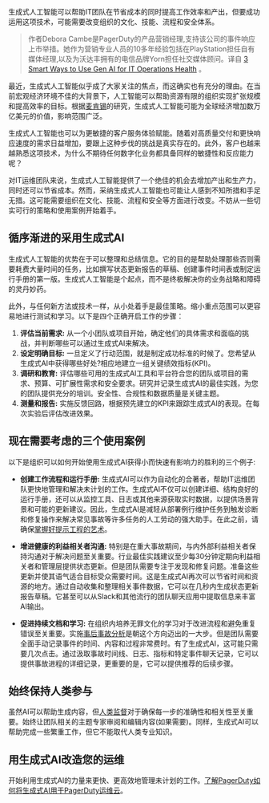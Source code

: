 <!-- 
# 运用生成式AI来提升IT运维的三个方法
https://cdn.thenewstack.io/media/2023/11/a95b57e4-genai-operations-1024x684.jpg
 -->

生成式人工智能可以帮助IT团队在节省成本的同时提高工作效率和产出，但要成功运用这项技术，可能需要改变组织的文化、技能、流程和安全体系。

> 作者Debora Cambe是PagerDuty的产品营销经理,支持该公司的事件响应上市举措。她作为营销专业人员的10多年经验包括在PlayStation担任自有媒体经理,以及为沃达丰拥有的电信品牌Yorn担任社交媒体顾问。译自 [3 Smart Ways to Use Gen AI for IT Operations Health](https://thenewstack.io/3-smart-ways-to-use-gen-ai-for-it-operations-health/) 。

最近，生成式人工智能似乎成了大家关注的焦点，而这确实也有充分的理由。在当前宏观经济环境不佳的大背景下，人工智能可以帮助资源有限的组织实现扩张规模和提高效率的目标。根据[麦肯锡](https://www.mckinsey.com/~/media/mckinsey/business%20functions/mckinsey%20digital/our%20insights/the%20economic%20potential%20of%20generative%20ai%20the%20next%20productivity%20frontier/the-economic-potential-of-generative-ai-the-next-productivity-frontier-vf.pdf)的研究，生成式人工智能可能为全球经济增加数万亿美元的价值，影响范围广泛。

生成式人工智能也可以为更敏捷的客户服务体验赋能。随着对高质量交付和更快响应速度的需求日益增加，要跟上这种步伐的挑战是真实存在的。此外，客户也越来越熟悉这项技术，为什么不期待任何数字化业务都具备同样的敏捷性和反应能力呢？

对IT运维团队来说，生成式人工智能提供了一个绝佳的机会去增加产出和生产力，同时还可以节省成本。然而，采纳生成式人工智能也可能让人感到不知所措和手足无措。这可能需要组织在文化、技能、流程和安全等方面进行改变。不妨从一些切实可行的策略和使用案例开始着手。

## 循序渐进的采用生成式AI

生成式人工智能的优势在于可以整理和总结信息。它的目的是帮助处理那些否则需要耗费大量时间的任务，比如撰写状态更新报告的草稿、创建事件时间表或制定运行手册的第一版。生成式人工智能是个起点，而不是终极解决你的业务战略和障碍的灵丹妙药。

此外，与任何新方法或技术一样，从小处着手是最佳策略。缩小重点范围可以更容易地进行测试和学习。以下是四个正确开启工作的步骤：

1. **评估当前需求:** 从一个小团队或项目开始，确定他们的具体需求和面临的挑战，并判断哪些可以通过生成式AI来解决。
2. **设定明确目标:** 一旦定义了行动范围，就是制定成功标准的时候了。您希望从生成式AI中获得哪些好处?相应地建立一组关键绩效指标(KPI)。
3. **调研和教育:** 评估哪些可用的生成式AI工具和平台符合您的团队或项目的需求、预算、可扩展性需求和安全要求。研究并记录生成式AI的最佳实践，为您的团队提供充分的培训。安全性、合规性和数据质量是关键主题。
4. **测量和报告:** 实施反馈回路，根据预先建立的KPI来跟踪生成式AI的表现。在每次实验后评估改进效果。

## 现在需要考虑的三个使用案例

以下是组织可以如何开始使用生成式AI获得小而快速有影响力的胜利的三个例子:

* **创建工作流程和运行手册:** 生成式AI可以作为自动化的合著者，帮助IT运维团队更快地管理和解决未计划的工作。生成式AI不仅可以创建详细、结构良好的运行手册，还可以从监控工具、日志或其他来源获取实时数据，以提供场景背景和可能的更新建议。因此，生成式AI是减轻从部署例行维护任务到触发诊断和修复操作来解决常见事故等许多任务的人工劳动的强大助手。在此之前，请确保[掌握好提示工程的艺术](https://thenewstack.io/llms-and-incident-response-it-starts-with-summarization/)。

* **增进健康的利益相关者沟通:** 特别是在重大事故期间，与内外部利益相关者保持沟通对于解决问题至关重要。行业最佳实践建议至少每30分钟定期向利益相关者和管理层提供状态更新。但是团队需要专注于发现和修复问题。准备这些更新并使其语气适合目标受众需要时间。这是生成式AI再次可以节省时间和资源的地方。通过自动收集和整理相关事件数据，它可以在几秒内生成状态更新报告草稿。它甚至可以从Slack和其他流行的团队聊天应用中提取信息来丰富AI输出。

* **促进持续文档和学习:** 在组织内培养无罪文化的学习对于改进流程和避免重复错误至关重要。实施[事后事故分析](https://thenewstack.io/how-pagerduty-developed-its-postmortem-best-practices/)是朝这个方向迈出的一大步。但是团队需要全面手动记录事件的时间、内容和过程非常费时。有了生成式AI，这可能只需要几次点击。通过汲取事故时间线、日志、指标和特定事件聊天记录，它可以提供事故进程的详细记录，更重要的是，它可以提供推荐的后续步骤。

## 始终保持人类参与

虽然AI可以帮助生成内容，但[人类监督](https://thenewstack.io/bridging-the-ai-human-divide-ai-as-your-operations-teammate/)对于确保每一步的准确性和相关性至关重要。始终让团队相关的主题专家审阅和编辑内容(如果需要)。同样，生成式AI可以帮助完成一些繁重工作，但它不能取代人类专业知识。

## 用生成式AI改造您的运维

开始利用生成式AI的力量来更快、更高效地管理未计划的工作。[了解PagerDuty如何将生成式AI用于PagerDuty运维云](https://www.pagerduty.com/platform/generative-ai/)。

